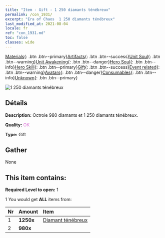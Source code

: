 ```yaml
---
title: "Item - Gift - 1 250 diamants ténébreux"
permalink: /con_1931/
excerpt: "Era of Chaos  1 250 diamants ténébreux"
last_modified_at: 2021-08-04
locale: fr
ref: "con_1931.md"
toc: false
classes: wide
---
```

 [Materials](/ItemsFR/){: .btn .btn--primary}[Artifacts](/ItemsFR/Artifacts/){: .btn .btn--success}[Unit Soul](/ItemsFR/UnitSoul/){: .btn .btn--warning}[Unit Awakening](/ItemsFR/UnitAwakening/){: .btn .btn--danger}[Hero Soul](/ItemsFR/HeroSoul/){: .btn .btn--info}[Hero Skill](/ItemsFR/HeroSkill/){: .btn .btn--primary}[Gift](/ItemsFR/Gift/){: .btn .btn--success}[Event related](/ItemsFR/Events/){: .btn .btn--warning}[Avatars](/ItemsFR/Avatars/){: .btn .btn--danger}[Consumables](/ItemsFR/Consumables/){: .btn .btn--info}[Unknown](/ItemsFR/Unknown/){: .btn .btn--primary}

 ![1 250 diamants ténébreux](/images/t/i_10040.png)

## Détails
 **Description:** Octroie 980 diamants et 1 250 diamants ténébreux.

 **Quality:** <span style="color: #DA70D6">OK</span>

 **Type:** Gift

## Gather

  None

## This item contains:

 **Required Level to open:** 1

 1 You would get **ALL** items  from:

  | Nr | Amount |     Item    |
  |:---|:-------|:------------|
  | 1 |  **1250x** | [Diamant ténébreux](/ItemsFR/con_554/) |  | 
  | 2 |  **980x** | <i class="fas fa-gem"/> |  | 
